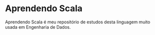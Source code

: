 # Aprendendo Scala

Aprendendo Scala é meu repositório de estudos desta linguagem muito usada em Engenharia de Dados.
